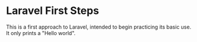 # Laravel First Steps

This is a first approach to Laravel, intended to begin practicing its basic use. It only prints a "Hello world".